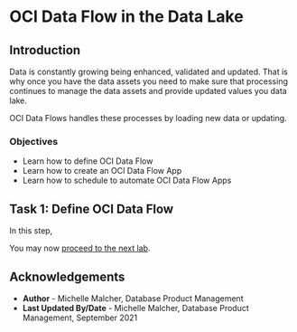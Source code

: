 # OCI Data Flow in the Data Lake

## Introduction

Data is constantly growing being enhanced, validated and updated. That is why once you have the data assets you need to make sure that processing continues to manage the data assets and provide updated values you data lake.

OCI Data Flows handles these processes by loading new data or updating.

### Objectives

* Learn how to define OCI Data Flow
* Learn how to create an OCI Data Flow App
* Learn how to schedule to automate OCI Data Flow Apps

## Task 1: Define OCI Data Flow

In this step, 

You may now [proceed to the next lab](#next).

## Acknowledgements

* **Author** - Michelle Malcher, Database Product Management
* **Last Updated By/Date** - Michelle Malcher, Database Product Management, September 2021
